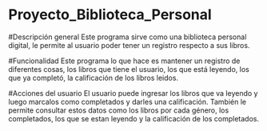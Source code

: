 # Proyecto_Biblioteca_Personal

#Descripción general
Este programa sirve como una biblioteca personal digital, le permite al usuario poder tener un registro respecto a sus libros.

#Funcionalidad
Este programa lo que hace es mantener un registro de diferentes cosas, los libros que tiene el usuario, los que está leyendo, los que ya completó, 
la calificación de los libros leidos. 

#Acciones del usuario
El usuario puede ingresar los libros que va leyendo y luego marcalos como completados y darles una calificación. También le permite 
consultar estos datos como los libros por cada género, los completados, los que se estan leyendo y la calificación de los completados. 


